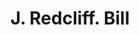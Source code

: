 ---
doi: 10.7916/D85B1DF6
date_other: '1870'
date_other_textual: 1870-1879
form: printed ephemera
genre:
- Invoices
name:
- J. Redcliff
object_in_context_url: https://biggert.cul.columbia.edu/items/view/ave_biggert_00088
subject_hierarchical_geographic:
- New Haven, Connecticut, United States
subject_name:
- J. Redcliff
title: J. Redcliff. Bill
sort_title: J. Redcliff. Bill
call_number: ave_biggert_00088
coordinates:
- 41.309999999999995,-72.92361111111111
pid: ave_biggert_00088
identifiers: ave_biggert_00088
thumbnail: https://derivativo-3.library.columbia.edu/iiif/2/ldpd:342806/full/!256,256/0/native.jpg
permalink: /biggert/ave_biggert_00088/
layout: iiif-image-page
---